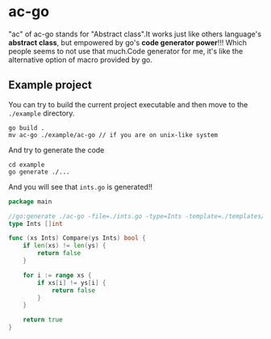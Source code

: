 # ac-go

"ac" of ac-go stands for "Abstract class".It works just like others language's **abstract class**, but empowered by go's **code generator power**!!! Which people seems to not use that much.Code generator for me, it's like the alternative option of macro provided by go.

## Example project

You can try to build the current project executable and then move to the `./example` directory.
```
go build .
mv ac-go ./example/ac-go // if you are on unix-like system
```

And try to generate the code

```
cd example
go generate ./...
```

And you will see that `ints.go` is generated!!

```go
package main

//go:generate ./ac-go -file=./ints.go -type=Ints -template=./templates/compare.go
type Ints []int

func (xs Ints) Compare(ys Ints) bool {
	if len(xs) != len(ys) {
		return false
	}

	for i := range xs {
		if xs[i] != ys[i] {
			return false
		}
	}

	return true
}
```


